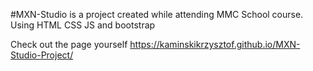 #MXN-Studio is a project created while attending MMC School course. Using HTML CSS JS and bootstrap

Check out the page yourself https://kaminskikrzysztof.github.io/MXN-Studio-Project/
